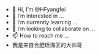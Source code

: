 - 👋 Hi, I’m @HFyangfei
- 👀 I’m interested in ...
- 🌱 I’m currently learning ...
- 💞️ I’m looking to collaborate on ...
- 📫 How to reach me ...
- 我是来自合肥瑶海区的大帅哥

<!---
HFyangfei/HFyangfei is a ✨ special ✨ repository because its `README.md` (this file) appears on your GitHub profile.
You can click the Preview link to take a look at your changes.
--->
